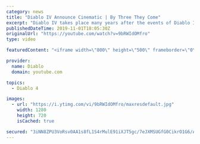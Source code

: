 ```yaml
---
category: news
title: "Diablo IV Announce Cinematic | By Three They Come"
excerpt: "Diablo IV takes place many years after the events of Diablo III, after millions have been slaughtered by the actions of the High Heavens and Burning Hells alike."
publishedDateTime: 2019-11-01T18:05:30Z
originalUrl: "https://youtube.com/watch?v=9bRWIdOMfro"
type: video

featuredContent: "<iframe width=\"800\" height=\"500\" frameborder=\"0\" src=\"https://www.youtube.com/embed/9bRWIdOMfro\" allow=\"accelerometer; autoplay; encrypted-media; gyroscope; picture-in-picture\" allowfullscreen></iframe>"

provider:
  name: Diablo
  domain: youtube.com

topics:
  - Diablo 4

images:
  - url: "https://i.ytimg.com/vi/9bRWIdOMfro/maxresdefault.jpg"
    width: 1280
    height: 720
    isCached: true

secured: "3iNN8ZPU3VoRsv0AA1s8fL1S4rMulE91iXJT5gc/7eJXMSUGfG0CikrO1G6/AEDexB8Lg5Q3gYhssu4KBIgE5mob/NQ2kHruD6pXdBEy/aHvUqHXvuqESnVF8RqPyN6I2zVRU77FMhY2Cdcyy5M+lJjONNC5fs643OHvSwdsvUt4mHKXlCWnIknaZ8hNoM3lGjVMXlvSxKNZXP0I4IRSZlf+kRZFZIPGbYdkHSTTLMf4ooiIyXGT7i86Gx06drGSmmVQtUzV2SgKURufx7KefolDIryM/VTwFBjfbgq9LCZ5eZfIiQBkj0HMT5CR+IVeSGIGIxvANoYgZZeUpyipqnnst6+GEdtIHjPbzXiwLMWSsTEbIYs5h6O5oOIoiURw08nUNne3T2v1+QXF1ZBDgnWxkOMmt43l0RY41vCj9JKqK9PwE2atm6/0Sxils0uZ;s9XzLRFihS2jMp0GlmfMXg=="
---
```


